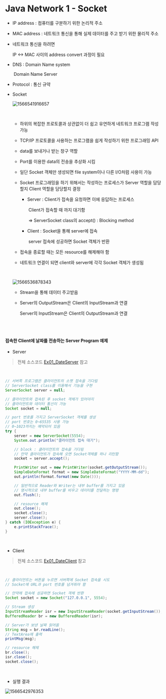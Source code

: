 # Java Network 1 - Socket

- IP address : 컴퓨터를 구분하기 위한 논리적 주소

- MAC address : 네트워크 통신을 통해 실제 데이터를 주고 받기 위한 물리적 주소

- 네트워크 통신을 하려면

  IP <-> MAC 사이의 address convert 과정이 필요

- DNS : Domain Name system

  ​		   Domain Name Server

- Protocol : 통신 규약

- Socket 

  ![1566541916657](C:\Users\student\AppData\Roaming\Typora\typora-user-images\1566541916657.png)

  <br>

  - 하위의 복잡한 프로토콜과 상관없이 더 쉽고 유연하게 네트워크 프로그램 작성 가능
  - TCP/IP 프로토콜을 사용하는 프로그램을 쉽게 작성하기 위한 프로그래밍 API
  - data를 보내거나 받는 창구 역할
  - Port를 이용한 data의 전송을 추상화 시킴
  - 일단 Socket 객체만 생성되면 file system이나 다른 I/O처럼 사용이 가능

  - Socket 프로그래밍을 하기 위해서는 작성하는 프로세스가 Server 역할을 담당할지 Client 역할을 담당할지 결정

    - Server :  Client가 접속을 요청하면 이에 응답하는 프로세스

      ​				Client가 접속할 때 까지 대기함 

      ​				=> ServerSocket class의 accept() : Blocking method

    - Client : Socket을 통해 server에 접속

      ​			  server 접속에 성공하면 Socket 객체가 반환

  - 접속을 종료할 때는 모든 resource를 해제해야 함

  - 네트워크 연결이 되면 client와 server에 각각 Socket 객체가 생성됨

  <br>

  ![1566536878343](C:\Users\student\AppData\Roaming\Typora\typora-user-images\1566536878343.png)

  - Stream을 통해 데이터 주고받음

  - Server의 OutputStream은 Client의 InputStream과 연결

    Server의 InputStream은 Client의 OutputStream과 연결

    

<br>

<br>

#### 접속한 Client에 날짜를 전송하는 Server Program 예제

- Server

> 전체 소스코드 [Ex01_DateServer](https://github.com/5dddddo/java/blob/master/0823_Java_SE_programming%20-%20Network/Ex01_DateServer.java) 참고

<br>

``` java
// 서버쪽 프로그램은 클라이언트의 소켓 접속을 기다림
// ServerSocket class를 이용해서 기능을 구현
ServerSocket server = null;

// 클라이언트와 접속된 후 socket 객체가 있어야지
// 클라이언트와 데이터 통신이 가능
Socket socket = null;

// port 번호를 가지고 ServerSocket 객체를 생성
// port 번호는 0~65535 사용 가능
// 0~1023까지는 예약되어 있음
try {
    server = new ServerSocket(5554);
    System.out.println("클라이언트 접속 대기");

    // block : 클라이언트의 접속을 기다림
    // 만약 클라이언트가 접속해 오면 Socket객체를 하나 리턴함
    socket = server.accept();

    PrintWriter out = new PrintWriter(socket.getOutputStream());
    SimpleDateFormat format = new SimpleDateFormat("YYYY-MM-dd");
    out.println(format.format(new Date()));

    // 일반적으로 Reader와 Writer는 내부 buffer를 가지고 있음
    // 명시적으로 내부 buffer를 비우고 데이터를 전달하는 명령
    out.flush();

    // resource 해제
    out.close();
    socket.close();
    server.close();
} catch (IOException e) {
    e.printStackTrace();
}
```

<br>

- Client

> 전체 소스코드 [Ex01_DateClient](https://github.com/5dddddo/java/blob/master/0823_Java_SE_programming%20-%20Network/Ex01_DateClient.java) 참고

<br>

``` java
// 클라이언트는 버튼을 누르면 서버쪽에 Socket 접속을 시도
// Socket에 URL과 port 번호를 넘겨줘야 함

// 만약에 접속에 성공하면 Socket 객체 반환
Socket socket = new Socket("127.0.0.1", 5554);

// Stream 생성
InputStreamReader isr = new InputStreamReader(socket.getInputStream());
BufferedReader br = new BufferedReader(isr);

// Server가 보낸 날짜 읽어옴
String msg = br.readLine();
// TextArea에 출력
printMsg(msg);

// resource 해제
br.close();
isr.close();
socket.close();
```

<br>

- 실행 결과

![1566542976353](C:\Users\student\AppData\Roaming\Typora\typora-user-images\1566542976353.png)
